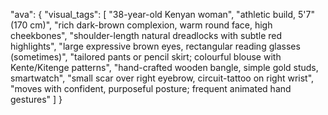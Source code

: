"ava": {
  "visual_tags": [
    "38-year-old Kenyan woman",
    "athletic build, 5'7\" (170 cm)",
    "rich dark-brown complexion, warm round face, high cheekbones",
    "shoulder-length natural dreadlocks with subtle red highlights",
    "large expressive brown eyes, rectangular reading glasses (sometimes)",
    "tailored pants or pencil skirt; colourful blouse with Kente/Kitenge patterns",
    "hand-crafted wooden bangle, simple gold studs, smartwatch",
    "small scar over right eyebrow, circuit-tattoo on right wrist",
    "moves with confident, purposeful posture; frequent animated hand gestures"
  ]
}
